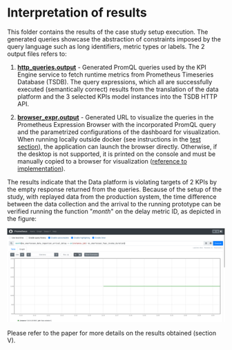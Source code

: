 # Interpretation of results
This folder contains the results of the case study setup execution. The generated queries showcase the abstraction of constraints imposed by the query language such as long identifiers, metric types or labels.
The 2 output files refers to:
1. [**http_queries.output**](http_queries.output) - Generated PromQL queries used by the KPI Engine service to fetch runtime metrics from Prometheus Timeseries Database (TSDB). The query expressions, which all are successfully executed (semantically correct) results from the translation of the data platform and the 3 selected KPIs model instances into the TSDB HTTP API.

2. [**browser_expr.output**](browser_expr.output) - Generated URL to visualize the queries in the Prometheus Expression Browser with the incorporated PromQL query and the parametrized configurations of the dashboard for visualization. When running locally outside docker (see instructions in the [test section](https://github.com/kmolima/kpi_engine/blob/main/Test.md)), the application can launch the browser directly. Otherwise, if the desktop is not supported, it is printed on the console and must be manually copied to a browser for visualization ([reference to implementation](https://github.com/kmolima/kpi_engine/blob/748129288d7419b3884296c90adf3267e1810e93/src/no/smartocean/modeling/engine/application/KpiEngine.java#L65C1-L65C61)).

The results indicate that the Data platform is violating targets of 2 KPIs by the empty response returned from the queries. Because of the setup of the study, with replayed data from the production system, the time difference between the data collection and the arrival to the running prototype can be verified running the function "_month_" on the delay metric ID, as depicted in the figure: 

![Delay time difference.](/img/kpi1_time_in_months.png "Delay time difference (page 9, section V. B)")

Please refer to the paper for more details on the results obtained (section V).

   
